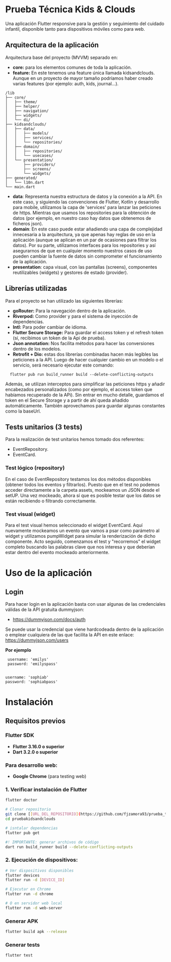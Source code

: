 # Prueba Técnica Kids & Clouds

Una aplicación Flutter responsive para la gestión y seguimiento del cuidado infantil, disponible tanto para dispositivos móviles como para web.


## Arquitectura de la aplicación

Arquitectura base del proyecto (MVVM) separado en:

- **core:** para los elementos comunes de toda la aplicación.
- **feature:** En este tenemos una feature única llamada kidsandclouds. Aunque en un proyecto de mayor tamaño podríamos haber creado varias features (por ejemplo: auth, kids, journal...).


```
/lib
├── core/
│   ├── theme/
│   ├── helper/
│   ├── navigation/
│   ├── widgets/
│   └── di/
├── kidsandclouds/
│   ├── data/
│   │   ├── models/
│   │   ├── services/
│   │   └── repositories/
│   ├── domain/
│   │   ├── repositories/
│   │   └── usecases/
│   └── presentation/
│       ├── providers/
│       ├── screens/
│       └── widgets/
├── generated/
│   └── l10n.dart
└── main.dart
```



- **data**: Representa nuestra estructura de datos y la conexión a la API. En este caso, y siguiendo las convenciones de Flutter, Kotlin y desarrollo para mobile, utilizamos la capa de 'services' para lanzar las peticiones de https. Mientras que usamos los repositories para la obtención de datos (por ejemplo, en nuestro caso hay datos que obtenemos de ficheros json).
- **domain**: En este caso puede estar añadiendo una capa de complejidad innecesaria a la arquitectura, ya que apenas hay reglas de uso en la aplicación (aunque se aplican en un par de ocasiones para filtrar los datos). Por su parte, utilizamos interfaces para los repositories y así asegurarnos de que en cualquier momento nuestros casos de uso pueden cambiar la fuente de datos sin comprometer el funcionamiento de la aplicación.
- **presentation**: capa visual, con las pantallas (screens), componentes reutilizables (widgets) y gestores de estado (provider).


## Librerías utilizadas

Para el proyecto se han utilizado las siguientes librerías:

- **goRouter:** Para la navegación dentro de la aplicación. 
- **Riverpod:** Como provider y para el sistema de inyección de dependencias. 
- **Intl:** Para poder cambiar de idioma. 
- **Flutter Secure Storage:**  Para guardar el access token y el refresh token (sí, recibimos un token de la Api de prueba).
- **Json annotation:**  Nos facilita métodos para hacer las conversiones dentro de los modelos.
- **Retrofit + Dio:** estas dos librerías combinadas hacen más legibles las peticiones a la API. Luego de hacer cualquier cambio en un modelo o el servicio, será necesario ejecutar este comando:

```
  flutter pub run build_runner build --delete-conflicting-outputs
```

Además, se utilizan interceptos para simplificar las peticiones https y añadir encabezados personalizados (como por ejemplo, el access token que habíamos recuperado de la APi). Sin entrar en mucho detalle, guardamos el token en el Secure Storage y a partir de ahí queda añadido automáticamente. También aprovechamos para guardar algunas constantes como la baseUrl.



## Tests unitarios (3 tests)

Para la realización de test unitarios hemos tomado dos referentes:
- EventRepository.
- EventCard.

### Test lógico (repository)
En el caso de EventRepository testamos los dos métodos disponibles (obtener todos los eventos y filtrarlos). Puesto que en el test no podemos acceder directamente a la carpeta assets, mockeamos un JSON desde el setUP. Una vez mockeado, ahora sí que es posible testar que los datos se están recibiendo o filtrando correctamente.  

### Test visual (widget)
Para el test visual hemos seleccionado el widget EventCard. Aquí nuevamente mockeamos un evento que vamos a psar como parámetro al widget y utilizamos pumpWidget para simular la renderización de dicho componente. Acto seguido, comenzamos el test y "recorremos" el widget completo buscando las palabras clave que nos interesa y que deberían estar dentro del evento mockeado anteriormente.


# Uso de la aplicación

## Login

Para hacer login en la aplicación basta con usar algunas de las credenciales válidas de la API gratuita dummyjson:

- https://dummyjson.com/docs/auth


Se puede usar la credencial que viene hardcodeada dentro de la aplicación o emplear cualquiera de las que facilita la API en este enlace: https://dummyjson.com/users

**Por ejemplo**

```
 username: 'emilys'
 password: 'emilyspass'


username: 'sophiab'
password: 'sophiabpass'

```


#  Instalación

## Requisitos previos

### Flutter SDK
- **Flutter 3.16.0 o superior**
- **Dart 3.2.0 o superior**

### Para desarrollo web:
- **Google Chrome** (para testing web)




### 1. Verificar instalación de Flutter
```bash
flutter doctor

# Clonar repositorio
git clone [[URL_DEL_REPOSITORIO](https://github.com/fjzamora93/prueba_tecnica_flutter)]
cd pruebakidsandclouds

# isntalar dependencias
flutter pub get

#! IMPORTANTE: generar archivos de código
dart run build_runner build --delete-conflicting-outputs

```

### 2. Ejecución de dispositivos:

```bash
# Ver dispositivos disponibles
flutter devices
flutter run -d [DEVICE_ID]

# Ejecutar en Chrome
flutter run -d chrome

# O en servidor web local
flutter run -d web-server

```

### Generar APK

```bash
flutter build apk --release
```

### Generar tests

```bash
flutter test
```

